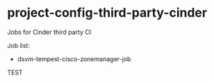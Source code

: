 # project-config-third-party-cinder
Jobs for Cinder third party CI 

Job list:
 - dsvm-tempest-cisco-zonemanager-job

TEST 
